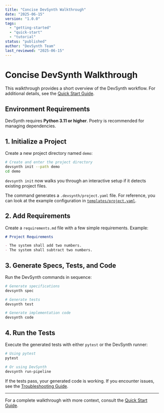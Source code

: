 ```yaml
---
title: "Concise DevSynth Walkthrough"
date: "2025-06-15"
version: "1.0.0"
tags:
  - "getting-started"
  - "quick-start"
  - "tutorial"
status: "published"
author: "DevSynth Team"
last_reviewed: "2025-06-15"
---
```


# Concise DevSynth Walkthrough

This walkthrough provides a short overview of the DevSynth workflow.
For additional details, see the [Quick Start Guide](quick_start_guide.md).

## Environment Requirements

DevSynth requires **Python 3.11 or higher**. Poetry is recommended for managing dependencies.

## 1. Initialize a Project

Create a new project directory named `demo`:

```bash
# Create and enter the project directory
devsynth init --path demo
cd demo
```
`devsynth init` now walks you through an interactive setup if it detects existing project files.

The command generates a `.devsynth/project.yaml` file. For reference, you can look at the example configuration in [`templates/project.yaml`](../../templates/project.yaml).

## 2. Add Requirements

Create a `requirements.md` file with a few simple requirements. Example:

```markdown
# Project Requirements

- The system shall add two numbers.
- The system shall subtract two numbers.
```

## 3. Generate Specs, Tests, and Code

Run the DevSynth commands in sequence:

```bash
# Generate specifications
devsynth spec

# Generate tests
devsynth test

# Generate implementation code
devsynth code
```

## 4. Run the Tests

Execute the generated tests with either `pytest` or the DevSynth runner:

```bash
# Using pytest
pytest

# Or using DevSynth
devsynth run-pipeline
```

If the tests pass, your generated code is working. If you encounter issues, see the [Troubleshooting Guide](troubleshooting.md).

---

For a complete walkthrough with more context, consult the [Quick Start Guide](quick_start_guide.md).
